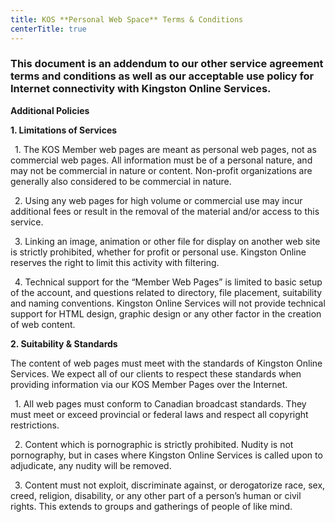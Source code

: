```yaml
---
title: KOS **Personal Web Space** Terms & Conditions
centerTitle: true
---
```


### This document is an addendum to our other service agreement terms and conditions as well as our acceptable use policy for Internet connectivity with Kingston Online Services.

**Additional Policies**

**1. Limitations of Services**

&ensp;1. The KOS Member web pages are meant as personal web pages, not as commercial web pages. All information must be of a personal nature, and may not be commercial in nature or content. Non-profit organizations are generally also considered to be commercial in nature.

&ensp;2. Using any web pages for high volume or commercial use may incur additional fees or result in the removal of the material and/or access to this service.

&ensp;3. Linking an image, animation or other file for display on another web site is strictly prohibited, whether for profit or personal use. Kingston Online reserves the right to limit this activity with filtering.

&ensp;4. Technical support for the “Member Web Pages” is limited to basic setup of the account, and questions related to directory, file placement, suitability and naming conventions. Kingston Online Services will not provide technical support for HTML design, graphic design or any other factor in the creation of web content.

**2. Suitability & Standards**

The content of web pages must meet with the standards of Kingston Online Services. We expect all of our clients to respect these standards when providing information via our KOS Member Pages over the Internet.

&ensp;1. All web pages must conform to Canadian broadcast standards. They must meet or exceed provincial or federal laws and respect all copyright restrictions.

&ensp;2. Content which is pornographic is strictly prohibited. Nudity is not pornography, but in cases where Kingston Online Services is called upon to adjudicate, any nudity will be removed.

&ensp;3. Content must not exploit, discriminate against, or derogatorize race, sex, creed, religion, disability, or any other part of a person’s human or civil rights. This extends to groups and gatherings of people of like mind.
